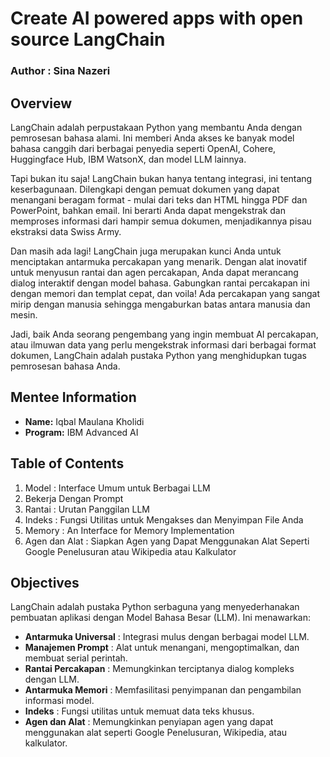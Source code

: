 #  Create AI powered apps with open source LangChain
### **Author : Sina Nazeri**

## Overview 
LangChain adalah perpustakaan Python yang membantu Anda dengan pemrosesan bahasa alami. Ini memberi Anda akses ke banyak model bahasa canggih dari berbagai penyedia seperti OpenAI, Cohere, Huggingface Hub, IBM WatsonX, dan model LLM lainnya.

Tapi bukan itu saja! LangChain bukan hanya tentang integrasi, ini tentang keserbagunaan. Dilengkapi dengan pemuat dokumen yang dapat menangani beragam format - mulai dari teks dan HTML hingga PDF dan PowerPoint, bahkan email. Ini berarti Anda dapat mengekstrak dan memproses informasi dari hampir semua dokumen, menjadikannya pisau ekstraksi data Swiss Army.

Dan masih ada lagi! LangChain juga merupakan kunci Anda untuk menciptakan antarmuka percakapan yang menarik. Dengan alat inovatif untuk menyusun rantai dan agen percakapan, Anda dapat merancang dialog interaktif dengan model bahasa. Gabungkan rantai percakapan ini dengan memori dan templat cepat, dan voila! Ada percakapan yang sangat mirip dengan manusia sehingga mengaburkan batas antara manusia dan mesin.

Jadi, baik Anda seorang pengembang yang ingin membuat AI percakapan, atau ilmuwan data yang perlu mengekstrak informasi dari berbagai format dokumen, LangChain adalah pustaka Python yang menghidupkan tugas pemrosesan bahasa Anda.

## Mentee Information 
- **Name:** Iqbal Maulana Kholidi
- **Program:** IBM Advanced AI

## Table of Contents 
1. Model : Interface Umum untuk Berbagai LLM
2. Bekerja Dengan Prompt
3. Rantai : Urutan Panggilan LLM
4. Indeks : Fungsi Utilitas untuk Mengakses dan Menyimpan File Anda
5. Memory : An Interface for Memory Implementation
6. Agen dan Alat : Siapkan Agen yang Dapat Menggunakan Alat Seperti Google Penelusuran atau Wikipedia atau Kalkulator

## Objectives 
LangChain adalah pustaka Python serbaguna yang menyederhanakan pembuatan aplikasi dengan Model Bahasa Besar (LLM). Ini menawarkan:

- **Antarmuka Universal** : Integrasi mulus dengan berbagai model LLM.
- **Manajemen Prompt** : Alat untuk menangani, mengoptimalkan, dan membuat serial perintah.
- **Rantai Percakapan** : Memungkinkan terciptanya dialog kompleks dengan LLM.
- **Antarmuka Memori** : Memfasilitasi penyimpanan dan pengambilan informasi model.
- **Indeks** : Fungsi utilitas untuk memuat data teks khusus.
- **Agen dan Alat** : Memungkinkan penyiapan agen yang dapat menggunakan alat seperti Google Penelusuran, Wikipedia, atau kalkulator.
